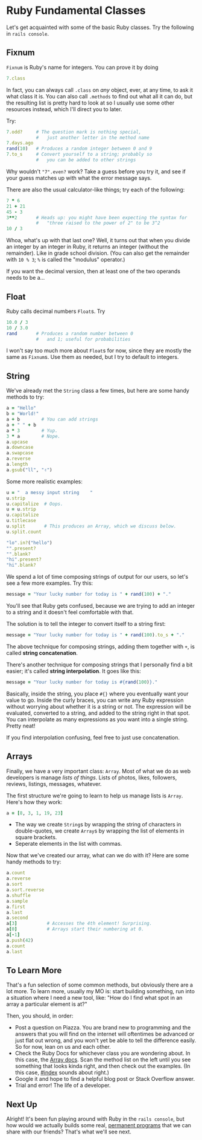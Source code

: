 # Ruby Fundamental Classes

Let's get acquainted with some of the basic Ruby classes. Try the following in `rails console`.

## Fixnum

`Fixnum` is Ruby's name for integers. You can prove it by doing

```ruby
7.class
```

In fact, you can always call `.class` on *any* object, ever, at any time, to ask it what class it is. You can also call `.methods` to find out what all it can do, but the resulting list is pretty hard to look at so I usually use some other resources instead, which I'll direct you to later.

Try:

```ruby
7.odd?     # The question mark is nothing special,
           #   just another letter in the method name
7.days.ago
rand(10)   # Produces a random integer between 0 and 9
7.to_s     # Convert yourself to a string; probably so
           #   you can be added to other strings 
```

Why wouldn't `"7".even?` work? Take a guess before you try it, and see if your guess matches up with what the error message says.

There are also the usual calculator-like things; try each of the following:

```ruby
7 * 6
21 + 21
45 - 3
3**2       # Heads up: you might have been expecting the syntax for
           #   "three raised to the power of 2" to be 3^2
10 / 3
```

Whoa, what's up with that last one? Well, it turns out that when you divide an integer by an integer in Ruby, it returns an integer (without the remainder). Like in grade school division. (You can also get the remainder with `10 % 3`; `%` is called the "modulus" operator.)

If you want the decimal version, then at least one of the two operands needs to be a...

## Float

Ruby calls decimal numbers `Float`s. Try

```ruby
10.0 / 3
10 / 3.0
rand       # Produces a random number between 0
           #   and 1; useful for probabilities
```
I won't say too much more about `Float`s for now, since they are mostly the same as `Fixnum`s. Use them as needed, but I try to default to integers.

## String

We've already met the `String` class a few times, but here are some handy methods to try:

```ruby
a = "Hello"
b = "World!"
a + b        # You can add strings
a + " " + b
a * 3        # Yup.
3 * a        # Nope.
a.upcase
a.downcase
a.swapcase
a.reverse
a.length
a.gsub("ll", "✌️")
```

Some more realistic examples:

```ruby
u = "  a messy input string    "
u.strip
u.capitalize  # Oops.
u = u.strip
u.capitalize
u.titlecase
u.split       # This produces an Array, which we discuss below.
u.split.count

"lo".in?("hello")
"".present?
"".blank?
"hi".present?
"hi".blank?
```

We spend a lot of time composing strings of output for our users, so let's see a few more examples. Try this:

```ruby
message = "Your lucky number for today is " + rand(100) + "."
```

You'll see that Ruby gets confused, because we are trying to add an integer to a string and it doesn't feel comfortable with that.

The solution is to tell the integer to convert itself to a string first:

```ruby
message = "Your lucky number for today is " + rand(100).to_s + "."
```

The above technique for composing strings, adding them together with `+`, is called **string concatenation**.

There's another technique for composing strings that I personally find a bit easier; it's called **string interpolation**. It goes like this:

```ruby
message = "Your lucky number for today is #{rand(100)}."
```

Basically, inside the string, you place `#{}` where you eventually want your value to go. Inside the curly braces, you can write any Ruby expression without worrying about whether it is a string or not. The expression will be evaluated, converted to a string, and added to the string right in that spot. You can interpolate as many expressions as you want into a single string. Pretty neat!

If you find interpolation confusing, feel free to just use concatenation.

## Arrays

Finally, we have a very important class: `Array`. Most of what we do as web developers is manage *lists of things*. Lists of photos, likes, followers, reviews, listings, messages, whatever.

The first structure we're going to learn to help us manage lists is `Array`. Here's how they work:

```ruby
a = [8, 3, 1, 19, 23]
```

 - The way we create `String`s by wrapping the string of characters in double-quotes, we create `Array`s by wrapping the list of elements in square brackets.
 - Seperate elements in the list with commas.

Now that we've created our array, what can we do with it? Here are some handy methods to try:

```ruby
a.count
a.reverse
a.sort
a.sort.reverse
a.shuffle
a.sample
a.first
a.last
a.second
a[3]           # Accesses the 4th element! Surprising.
a[0]           # Arrays start their numbering at 0.
a[-1]          
a.push(42)
a.count
a.last
```

## To Learn More

That's a fun selection of some common methods, but obviously there are a lot more. To learn more, usually my MO is: start building something, run into a situation where I need a new tool, like: "How do I find what spot in an array a particular element is at?"

Then, you should, in order:

 - Post a question on Piazza. You are brand new to programming and the answers that you will find on the internet will oftentimes be advanced or just flat out wrong, and you won't yet be able to tell the difference easily. So for now, lean on us and each other.
 - Check the Ruby Docs for whichever class you are wondering about. In this case, the [Array docs](https://ruby-doc.org/core-2.2.0/Array.html). Scan the method list on the left until you see something that looks kinda right, and then check out the examples. (In this case, [#index](https://ruby-doc.org/core-2.2.0/Array.html#method-i-index) sounds about right.)
 - Google it and hope to find a helpful blog post or Stack Overflow answer.
 - Trial and error! The life of a developer.

## Next Up

Alright! It's been fun playing around with Ruby in the `rails console`, but how would we actually builds some real, [permanent programs](permanent-programs.md) that we can share with our friends? That's what we'll see next.
